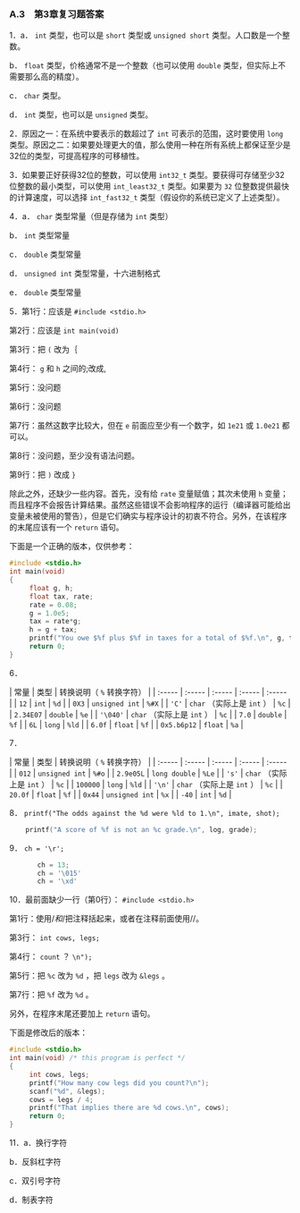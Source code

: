 ### A.3　第3章复习题答案

1．a． `int` 类型，也可以是 `short` 类型或 `unsigned short` 类型。人口数是一个整数。

b． `float` 类型，价格通常不是一个整数（也可以使用 `double` 类型，但实际上不需要那么高的精度）。

c． `char` 类型。

d． `int` 类型，也可以是 `unsigned` 类型。

2．原因之一：在系统中要表示的数超过了 `int` 可表示的范围，这时要使用 `long` 类型。原因之二：如果要处理更大的值，那么使用一种在所有系统上都保证至少是32位的类型，可提高程序的可移植性。

3．如果要正好获得32位的整数，可以使用 `int32_t` 类型。要获得可存储至少32位整数的最小类型，可以使用 `int_least32_t` 类型。如果要为 `32` 位整数提供最快的计算速度，可以选择 `int_fast32_t` 类型（假设你的系统已定义了上述类型）。

4．a． `char` 类型常量（但是存储为 `int` 类型）

b． `int` 类型常量

c． `double` 类型常量

d． `unsigned int` 类型常量，十六进制格式

e． `double` 类型常量

5．第1行：应该是 `#include <stdio.h>`

第2行：应该是 `int main(void)`

第3行：把 `(` 改为｛

第4行： `g` 和 `h` 之间的;改成,

第5行：没问题

第6行：没问题

第7行：虽然这数字比较大，但在 `e` 前面应至少有一个数字，如 `1e21` 或 `1.0e21` 都可以。

第8行：没问题，至少没有语法问题。

第9行：把 `)` 改成 `}`

除此之外，还缺少一些内容。首先，没有给 `rate` 变量赋值；其次未使用 `h` 变量；而且程序不会报告计算结果。虽然这些错误不会影响程序的运行（编译器可能给出变量未被使用的警告），但是它们确实与程序设计的初衷不符合。另外，在该程序的末尾应该有一个 `return` 语句。

下面是一个正确的版本，仅供参考：

```c
#include <stdio.h>
int main(void)
{
     float g, h;
     float tax, rate;
     rate = 0.08;
     g = 1.0e5;
     tax = rate*g;
     h = g + tax;
     printf("You owe $%f plus $%f in taxes for a total of $%f.\n", g, tax, h);
     return 0;
}
```

6．

| 常量 | 类型 | 转换说明（ `%` 转换字符） |
| :-----  | :-----  | :-----  | :-----  | :-----  |
| `12` | `int` | `%d` |
| `0X3` | `unsigned int` | `%#X` |
| `'C'` | `char` （实际上是 `int` ） | `%c` |
| `2.34E07` | `double` | `%e` |
| `'\040'` | `char` （实际上是 `int` ） | `%c` |
| `7.0` | `double` | `%f` |
| `6L` | `long` | `%ld` |
| `6.0f` | `float` | `%f` |
| `0x5.b6p12` | `float` | `%a` |

7．

| 常量 | 类型 | 转换说明（ `%` 转换字符） |
| :-----  | :-----  | :-----  | :-----  | :-----  |
| `012` | `unsigned int` | `%#o` |
| `2.9e05L` | `long double` | `%Le` |
| `'s'` | `char` （实际上是 `int` ） | `%c` |
| `100000` | `long` | `%ld` |
| `'\n'` | `char` （实际上是 `int` ） | `%c` |
| `20.0f` | `float` | `%f` |
| `0x44` | `unsigned int` | `%x` |
| `-40` | `int` | `%d` |

8． `printf("The odds against the %d were %ld to 1.\n", imate, shot);`

```c
    printf("A score of %f is not an %c grade.\n", log, grade);
```

9．
`ch = '\r';`

```c
       ch = 13;
       ch = '\015'
       ch = '\xd'
```

10．最前面缺少一行（第0行）： `#include <stdio.h>`

第1行：使用/*和*/把注释括起来，或者在注释前面使用//。

第3行： `int cows, legs;`

第4行： `count` ？ `\n");`

第5行：把 `%c` 改为 `%d` ，把 `legs` 改为 `&legs` 。

第7行：把 `%f` 改为 `%d` 。

另外，在程序末尾还要加上 `return` 语句。

下面是修改后的版本：

```c
#include <stdio.h>
int main(void) /* this program is perfect */
{
     int cows, legs;
     printf("How many cow legs did you count?\n");
     scanf("%d", &legs);
     cows = legs / 4;
     printf("That implies there are %d cows.\n", cows);
     return 0;
}
```

11．a．换行字符

b．反斜杠字符

c．双引号字符

d．制表字符

